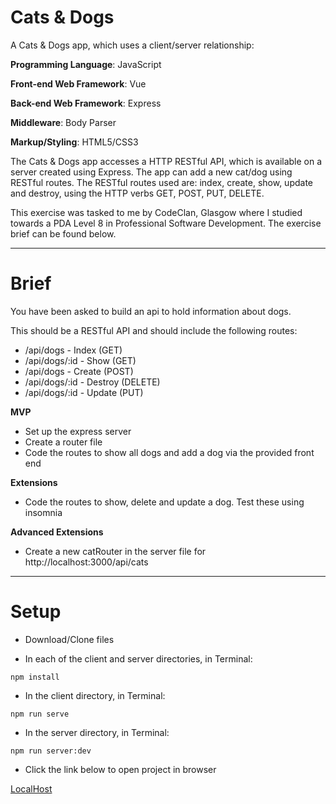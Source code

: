 # Cats & Dogs

A Cats & Dogs app, which uses a client/server relationship:

**Programming Language**: JavaScript

**Front-end Web Framework**: Vue

**Back-end Web Framework**: Express

**Middleware**: Body Parser

**Markup/Styling**: HTML5/CSS3

The Cats & Dogs app accesses a HTTP RESTful API, which is available on a server created using Express. The app can add a new cat/dog using RESTful routes. The RESTful routes used are: index, create, show, update and destroy, using the HTTP verbs GET, POST, PUT, DELETE.

This exercise was tasked to me by CodeClan, Glasgow where I studied towards a PDA Level 8 in Professional Software Development. The exercise brief can be found below.

---

# Brief

You have been asked to build an api to hold information about dogs.

This should be a RESTful API and should include the following routes:

- /api/dogs - Index (GET)
- /api/dogs/:id - Show (GET)
- /api/dogs - Create (POST)
- /api/dogs/:id - Destroy (DELETE)
- /api/dogs/:id - Update (PUT)

**MVP**

- Set up the express server
- Create a router file
- Code the routes to show all dogs and add a dog via the provided front end

**Extensions**

- Code the routes to show, delete and update a dog. Test these using insomnia

**Advanced Extensions**

- Create a new catRouter in the server file for http://localhost:3000/api/cats

---

# Setup

- Download/Clone files

- In each of the client and server directories, in Terminal:

```
npm install
```

- In the client directory, in Terminal:

```
npm run serve
```

- In the server directory, in Terminal:

```
npm run server:dev
```

- Click the link below to open project in browser

[LocalHost](http://localhost:8080/)
